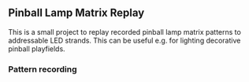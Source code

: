 ## Pinball Lamp Matrix Replay
This is a small project to replay recorded pinball lamp matrix patterns to addressable LED strands.
This can be useful e.g. for lighting decorative pinball playfields.

### Pattern recording
